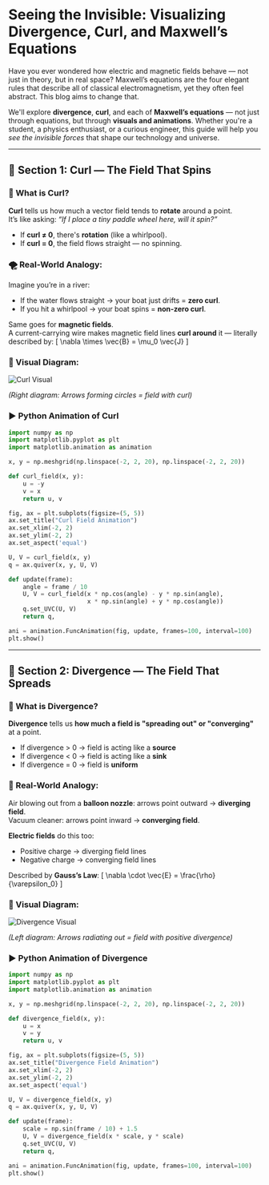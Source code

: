 
# Seeing the Invisible: Visualizing Divergence, Curl, and Maxwell’s Equations

Have you ever wondered how electric and magnetic fields behave — not just in theory, but in real space? Maxwell’s equations are the four elegant rules that describe all of classical electromagnetism, yet they often feel abstract. This blog aims to change that.  

We'll explore **divergence**, **curl**, and each of **Maxwell’s equations** — not just through equations, but through **visuals and animations**. Whether you're a student, a physics enthusiast, or a curious engineer, this guide will help you *see the invisible forces* that shape our technology and universe.

---

## 🔄 Section 1: Curl — The Field That Spins

### 🧠 What is Curl?

**Curl** tells us how much a vector field tends to **rotate** around a point.  
It’s like asking: *“If I place a tiny paddle wheel here, will it spin?”*

- If **curl ≠ 0**, there's **rotation** (like a whirlpool).
- If **curl = 0**, the field flows straight — no spinning.

### 🌪️ Real-World Analogy:

Imagine you’re in a river:
- If the water flows straight → your boat just drifts = **zero curl**.
- If you hit a whirlpool → your boat spins = **non-zero curl**.

Same goes for **magnetic fields**.  
A current-carrying wire makes magnetic field lines **curl around** it — literally described by:
\[
\nabla \times \vec{B} = \mu_0 \vec{J}
\]

### 📸 Visual Diagram:

![Curl Visual](A_pair_of_mathematical_vector_field_diagrams_in_di.png)

*(Right diagram: Arrows forming circles = field with curl)*

### ▶️ Python Animation of Curl

```python
import numpy as np
import matplotlib.pyplot as plt
import matplotlib.animation as animation

x, y = np.meshgrid(np.linspace(-2, 2, 20), np.linspace(-2, 2, 20))

def curl_field(x, y):
    u = -y
    v = x
    return u, v

fig, ax = plt.subplots(figsize=(5, 5))
ax.set_title("Curl Field Animation")
ax.set_xlim(-2, 2)
ax.set_ylim(-2, 2)
ax.set_aspect('equal')

U, V = curl_field(x, y)
q = ax.quiver(x, y, U, V)

def update(frame):
    angle = frame / 10
    U, V = curl_field(x * np.cos(angle) - y * np.sin(angle),
                      x * np.sin(angle) + y * np.cos(angle))
    q.set_UVC(U, V)
    return q,

ani = animation.FuncAnimation(fig, update, frames=100, interval=100)
plt.show()
```

---

## 🔽 Section 2: Divergence — The Field That Spreads

### 🧠 What is Divergence?

**Divergence** tells us **how much a field is "spreading out" or "converging"** at a point.

- If divergence > 0 → field is acting like a **source**
- If divergence < 0 → field is acting like a **sink**
- If divergence = 0 → field is **uniform**

### 🎈 Real-World Analogy:

Air blowing out from a **balloon nozzle**: arrows point outward → **diverging field**.  
Vacuum cleaner: arrows point inward → **converging field**.

**Electric fields** do this too:
- Positive charge → diverging field lines
- Negative charge → converging field lines

Described by **Gauss’s Law**:
\[
\nabla \cdot \vec{E} = \frac{\rho}{\varepsilon_0}
\]

### 📸 Visual Diagram:

![Divergence Visual](A_pair_of_mathematical_vector_field_diagrams_in_di.png)

*(Left diagram: Arrows radiating out = field with positive divergence)*

### ▶️ Python Animation of Divergence

```python
import numpy as np
import matplotlib.pyplot as plt
import matplotlib.animation as animation

x, y = np.meshgrid(np.linspace(-2, 2, 20), np.linspace(-2, 2, 20))

def divergence_field(x, y):
    u = x
    v = y
    return u, v

fig, ax = plt.subplots(figsize=(5, 5))
ax.set_title("Divergence Field Animation")
ax.set_xlim(-2, 2)
ax.set_ylim(-2, 2)
ax.set_aspect('equal')

U, V = divergence_field(x, y)
q = ax.quiver(x, y, U, V)

def update(frame):
    scale = np.sin(frame / 10) + 1.5
    U, V = divergence_field(x * scale, y * scale)
    q.set_UVC(U, V)
    return q,

ani = animation.FuncAnimation(fig, update, frames=100, interval=100)
plt.show()
```
